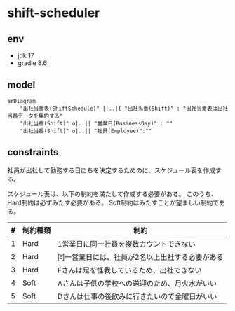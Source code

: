 # shift-scheduler


## env

- jdk 17
- gradle 8.6

## model


```mermaid
erDiagram
    "出社当番表(ShiftSchedule)" ||..|{ "出社当番(Shift)" : "出社当番表は出社当番データを集約する"
    "出社当番(Shift)" o|..|| "営業日(BusinessDay)" : ""
    "出社当番(Shift)" o|..|| "社員(Employee)":""
```

## constraints

社員が出社して勤務する日にちを決定するためのに、スケジュール表を作成する。

スケジュール表は、以下の制約を満たして作成する必要がある。
このうち、Hard制約は必ずみたす必要がある。
Soft制約はみたすことが望ましい制約である。

|  #  |  制約種類  |  制約  |
| ---- | ---- |---- |
|  1  |  Hard |  1営業日に同一社員を複数カウントできない  |
|  2  |  Hard  | 同一営業日には、社員が2名以上出社する必要がある  |
|  3  |  Hard  | Fさんは足を怪我しているため、出社できない  |
|  4  |  Soft  | Aさんは子供の学校への送迎のため、月火水がいい  |
|  5  |  Soft  | Dさんは仕事の後飲みに行きたいので金曜日がいい  |
